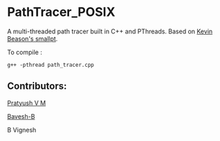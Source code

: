 # PathTracer_POSIX
A multi-threaded path tracer built in C++ and PThreads. Based on [Kevin Beason's smallpt](https://drive.google.com/file/d/0B8g97JkuSSBwUENiWTJXeGtTOHFmSm51UC01YWtCZw/view).

To compile :
```
g++ -pthread path_tracer.cpp 
```

## Contributors:

[Pratyush V M](https://github.com/PratyushVM)

[Bavesh-B](https://github.com/Bavesh-B)

B Vignesh
